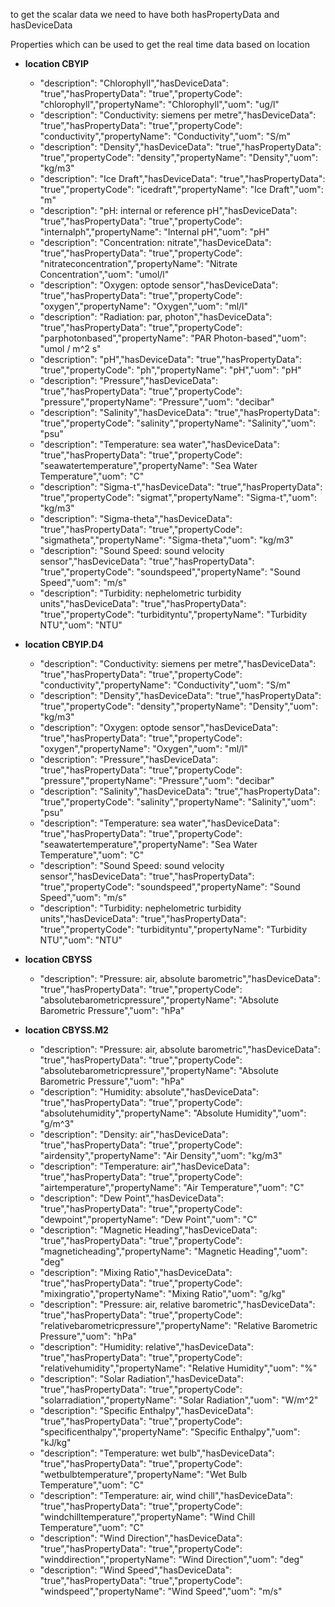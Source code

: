 to get the scalar data we need to have both hasPropertyData and hasDeviceData

Properties which can be used to get the real time data based on location
- **location CBYIP**
    - "description": "Chlorophyll","hasDeviceData": "true","hasPropertyData": "true","propertyCode": "chlorophyll","propertyName": "Chlorophyll","uom": "ug/l"
    - "description": "Conductivity: siemens per metre","hasDeviceData": "true","hasPropertyData": "true","propertyCode": "conductivity","propertyName": "Conductivity","uom": "S/m"
    - "description": "Density","hasDeviceData": "true","hasPropertyData": "true","propertyCode": "density","propertyName": "Density","uom": "kg/m3"
    - "description": "Ice Draft","hasDeviceData": "true","hasPropertyData": "true","propertyCode": "icedraft","propertyName": "Ice Draft","uom": "m"
    - "description": "pH: internal or reference pH","hasDeviceData": "true","hasPropertyData": "true","propertyCode": "internalph","propertyName": "Internal pH","uom": "pH"
    - "description": "Concentration: nitrate","hasDeviceData": "true","hasPropertyData": "true","propertyCode": "nitrateconcentration","propertyName": "Nitrate Concentration","uom": "umol/l"
    - "description": "Oxygen: optode sensor","hasDeviceData": "true","hasPropertyData": "true","propertyCode": "oxygen","propertyName": "Oxygen","uom": "ml/l"
    - "description": "Radiation: par, photon","hasDeviceData": "true","hasPropertyData": "true","propertyCode": "parphotonbased","propertyName": "PAR Photon-based","uom": "umol / m^2 s"
    - "description": "pH","hasDeviceData": "true","hasPropertyData": "true","propertyCode": "ph","propertyName": "pH","uom": "pH"
    - "description": "Pressure","hasDeviceData": "true","hasPropertyData": "true","propertyCode": "pressure","propertyName": "Pressure","uom": "decibar"
    - "description": "Salinity","hasDeviceData": "true","hasPropertyData": "true","propertyCode": "salinity","propertyName": "Salinity","uom": "psu"
    - "description": "Temperature: sea water","hasDeviceData": "true","hasPropertyData": "true","propertyCode": "seawatertemperature","propertyName": "Sea Water Temperature","uom": "C"
    - "description": "Sigma-t","hasDeviceData": "true","hasPropertyData": "true","propertyCode": "sigmat","propertyName": "Sigma-t","uom": "kg/m3"
    - "description": "Sigma-theta","hasDeviceData": "true","hasPropertyData": "true","propertyCode": "sigmatheta","propertyName": "Sigma-theta","uom": "kg/m3"
    - "description": "Sound Speed: sound velocity sensor","hasDeviceData": "true","hasPropertyData": "true","propertyCode": "soundspeed","propertyName": "Sound Speed","uom": "m/s"
    - "description": "Turbidity: nephelometric turbidity units","hasDeviceData": "true","hasPropertyData": "true","propertyCode": "turbidityntu","propertyName": "Turbidity NTU","uom": "NTU"

- **location CBYIP.D4**
    - "description": "Conductivity: siemens per metre","hasDeviceData": "true","hasPropertyData": "true","propertyCode": "conductivity","propertyName": "Conductivity","uom": "S/m"
    - "description": "Density","hasDeviceData": "true","hasPropertyData": "true","propertyCode": "density","propertyName": "Density","uom": "kg/m3"
    - "description": "Oxygen: optode sensor","hasDeviceData": "true","hasPropertyData": "true","propertyCode": "oxygen","propertyName": "Oxygen","uom": "ml/l"
    - "description": "Pressure","hasDeviceData": "true","hasPropertyData": "true","propertyCode": "pressure","propertyName": "Pressure","uom": "decibar"
    - "description": "Salinity","hasDeviceData": "true","hasPropertyData": "true","propertyCode": "salinity","propertyName": "Salinity","uom": "psu"
    - "description": "Temperature: sea water","hasDeviceData": "true","hasPropertyData": "true","propertyCode": "seawatertemperature","propertyName": "Sea Water Temperature","uom": "C"
    - "description": "Sound Speed: sound velocity sensor","hasDeviceData": "true","hasPropertyData": "true","propertyCode": "soundspeed","propertyName": "Sound Speed","uom": "m/s"
    - "description": "Turbidity: nephelometric turbidity units","hasDeviceData": "true","hasPropertyData": "true","propertyCode": "turbidityntu","propertyName": "Turbidity NTU","uom": "NTU"

- **location CBYSS**
    - "description": "Pressure: air, absolute barometric","hasDeviceData": "true","hasPropertyData": "true","propertyCode": "absolutebarometricpressure","propertyName": "Absolute Barometric Pressure","uom": "hPa"

- **location CBYSS.M2**
    - "description": "Pressure: air, absolute barometric","hasDeviceData": "true","hasPropertyData": "true","propertyCode": "absolutebarometricpressure","propertyName": "Absolute Barometric Pressure","uom": "hPa"
    - "description": "Humidity: absolute","hasDeviceData": "true","hasPropertyData": "true","propertyCode": "absolutehumidity","propertyName": "Absolute Humidity","uom": "g/m^3"
    - "description": "Density: air","hasDeviceData": "true","hasPropertyData": "true","propertyCode": "airdensity","propertyName": "Air Density","uom": "kg/m3"
    - "description": "Temperature: air","hasDeviceData": "true","hasPropertyData": "true","propertyCode": "airtemperature","propertyName": "Air Temperature","uom": "C"
    - "description": "Dew Point","hasDeviceData": "true","hasPropertyData": "true","propertyCode": "dewpoint","propertyName": "Dew Point","uom": "C"
    - "description": "Magnetic Heading","hasDeviceData": "true","hasPropertyData": "true","propertyCode": "magneticheading","propertyName": "Magnetic Heading","uom": "deg"
    - "description": "Mixing Ratio","hasDeviceData": "true","hasPropertyData": "true","propertyCode": "mixingratio","propertyName": "Mixing Ratio","uom": "g/kg"
    - "description": "Pressure: air, relative barometric","hasDeviceData": "true","hasPropertyData": "true","propertyCode": "relativebarometricpressure","propertyName": "Relative Barometric Pressure","uom": "hPa"
    - "description": "Humidity: relative","hasDeviceData": "true","hasPropertyData": "true","propertyCode": "relativehumidity","propertyName": "Relative Humidity","uom": "%"
    - "description": "Solar Radiation","hasDeviceData": "true","hasPropertyData": "true","propertyCode": "solarradiation","propertyName": "Solar Radiation","uom": "W/m^2"
    - "description": "Specific Enthalpy","hasDeviceData": "true","hasPropertyData": "true","propertyCode": "specificenthalpy","propertyName": "Specific Enthalpy","uom": "kJ/kg"
    - "description": "Temperature: wet bulb","hasDeviceData": "true","hasPropertyData": "true","propertyCode": "wetbulbtemperature","propertyName": "Wet Bulb Temperature","uom": "C"
    - "description": "Temperature: air, wind chill","hasDeviceData": "true","hasPropertyData": "true","propertyCode": "windchilltemperature","propertyName": "Wind Chill Temperature","uom": "C"
    - "description": "Wind Direction","hasDeviceData": "true","hasPropertyData": "true","propertyCode": "winddirection","propertyName": "Wind Direction","uom": "deg"
    - "description": "Wind Speed","hasDeviceData": "true","hasPropertyData": "true","propertyCode": "windspeed","propertyName": "Wind Speed","uom": "m/s"


